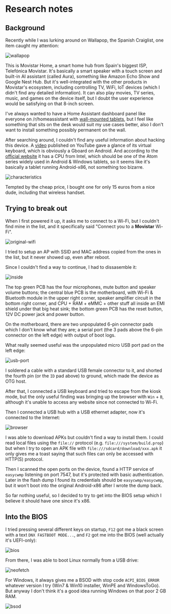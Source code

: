 # Research notes

## Background

Recently while I was lurking around on Wallapop, the Spanish Craiglist, one item caught my attention:

![wallapop](img/wallapop.png)

This is Movistar Home, a smart home hub from Spain's biggest ISP, Telefónica Movistar. It's basically a smart speaker with a touch screen and built-in AI assistant (called Aura), something like Amazon Echo Show and Google Nest Hub. But it's well-integrated with the other products in Movistar's ecosystem, including controlling TV, WiFi, IoT devices (which I didn't find any detailed information). It can also play movies, TV series, music, and games on the device itself, but I doubt the user experience would be satisfying on that 8-inch screen.

I've always wanted to have a Home Assistant dashboard panel like everyone on /r/homeassistant with [wall-mounted tablets](https://www.reddit.com/r/homeassistant/search/?q=wall%20mount&restrict_sr=1), but I feel like something that sits on the desk would suit my use cases better, also I don't want to install something possibly permanent on the wall.

After searching around, I couldn't find any useful information about hacking this device. A [video](https://youtu.be/iGtNBYPh-mg?t=72) published on YouTube gave a glance of its virtual keyboard, which is obviously a Gboard on Android. And according to the [official website](https://www.movistar.es/particulares/movil/moviles/movistarhome#GW_masCaracteristicas) it has a CPU from Intel, which should be one of the Atom series widely used in Android & Windows tablets, so it seems like it's basically a tablet running Android-x86, not something too bizarre.

![characteristics](img/characteristics.png)

Tempted by the cheap price, I bought one for only 15 euros from a nice dude, including that wireless handset.

## Trying to break out

When I first powered it up, it asks me to connect to a Wi-Fi, but I couldn't find mine in the list, and it specifically said "Connect you to a **Movistar** Wi-Fi".

![original-wifi](img/original-wifi.jpg)

I tried to setup an AP with SSID and MAC address copied from the ones in the list, but it never showed up, even after reboot.

Since I couldn't find a way to continue, I had to dissasemble it:

![inside](img/inside.jpg)

The top green PCB has the four microphones, mute button and speaker volume buttons; the central blue PCB is the motherboard, with Wi-Fi & Bluetooth module in the upper right corner, speaker amplifier circuit in the bottom right corner, and CPU + RAM + eMMC + other stuff all inside an EMI shield under that big heat sink; the bottom green PCB has the reset button, 12V DC power jack and power button.

On the motherboard, there are two unpopulated 6-pin connector pads which I don't know what they are; a serial port (the 3 pads above the 6-pin connector on the left edge) with output of boot logs.

What really seemed useful was the unpopulated micro USB port pad on the left edge:

![usb-port](img/usb-port.jpg)

I soldered a cable with a standard USB female connector to it, and shorted the fourth pin (or the `ID` pad above) to ground, which made the device as OTG host.

After that, I connected a USB keyboard and tried to escape from the kiosk mode, but the only useful finding was bringing up the browser with `Win` + `B`, although it's unable to access any website since not connected to Wi-Fi.

Then I connected a USB hub with a USB ethernet adapter, now it's connected to the Internet:

![browser](img/browser.jpg)

I was able to download APKs but couldn't find a way to install them. I could read local files using the `file://` protocol (e.g. `file:///system/build.prop`) but when I try to open an APK file with `file:///sdcard/download/xxx.apk` it only gives me a toast saying that such files can only be accessed with HTTP(S) protocol.

Then I scanned the open ports on the device, found a HTTP service of `easycwmp` listening on port 7547, but it's protected with basic authentication. Later in the flash dump I found its credentials should be `easycwmp/easycwmp`, but it won't boot into the original Android-x86 after I wrote the dump back.

So far nothing useful, so I decided to try to get into the BIOS setup which I believe it should have one since it's x86.

## Into the BIOS

I tried pressing several different keys on startup, `F12` got me a black screen with a text `DNX FASTBOOT MODE...`, and `F2` got me into the BIOS (well actually it's UEFI-only):

![bios](img/bios.jpg)

From there, I was able to boot Linux normally from a USB drive:

![neofetch](img/neofetch.jpg)

For Windows, it always gives me a BSOD with stop code `ACPI_BIOS_ERROR` whatever version I try (Win7 & Win10 installer, WinPE and WindowsToGo). But anyway I don't think it's a good idea running Windows on that poor 2 GB RAM.

![bsod](img/bsod.jpg)
